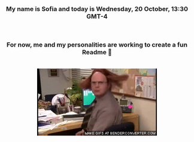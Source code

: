 


<div align="center">
<h3 >My name is Sofia and today is Wednesday, 20 October, 13:30 GMT-4</h3><br>
<h3 >For now, me and my personalities are working to create a fun Readme 👋
</h3><br>
<img src='img/dwight.gif' alt='working...'/>
</div>
